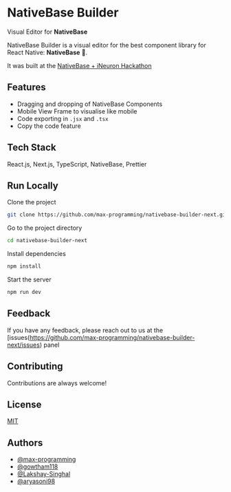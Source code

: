 
# NativeBase Builder

Visual Editor for **NativeBase**

NativeBase Builder is a visual editor for the best component library for React Native: **NativeBase** 🤗.

It was built at the [NativeBase + iNeuron Hackathon](https://nativebase.io/hackathon) 


## Features

- Dragging and dropping of NativeBase Components
- Mobile View Frame to visualise like mobile
- Code exporting in `.jsx` and `.tsx`
- Copy the code feature

## Tech Stack

React.js, Next.js, TypeScript, NativeBase, Prettier

## Run Locally

Clone the project

```bash
git clone https://github.com/max-programming/nativebase-builder-next.git
```

Go to the project directory

```bash
cd nativebase-builder-next
```

Install dependencies

```bash
npm install
```

Start the server

```bash
npm run dev
```


## Feedback

If you have any feedback, please reach out to us at the [issues(https://github.com/max-programming/nativebase-builder-next/issues) panel


## Contributing

Contributions are always welcome!

## License

[MIT](https://choosealicense.com/licenses/mit/)


## Authors

- [@max-programming](https://www.github.com/max-programming)
- [@gowtham118](https://www.github.com/gowtham118)
- [@Lakshay-Singhal](https://www.github.com/Lakshay-Singhal)
- [@aryasoni98](https://www.github.com/aryasoni98)

